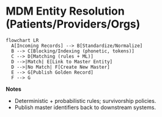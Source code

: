 # MDM Entity Resolution (Patients/Providers/Orgs)

```mermaid
flowchart LR
  A[Incoming Records] --> B[Standardize/Normalize]
  B --> C[Blocking/Indexing (phonetic, tokens)]
  C --> D[Matching (rules + ML)]
  D -->|Match| E[Link to Master Entity]
  D -->|No Match| F[Create New Master]
  E --> G[Publish Golden Record]
  F --> G
```

**Notes**

* Deterministic + probabilistic rules; survivorship policies.
* Publish master identifiers back to downstream systems.
